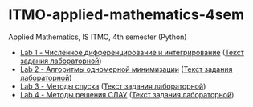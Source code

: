 # ITMO-applied-mathematics-4sem
Applied Mathematics, IS ITMO, 4th semester (Python)

- [Lab 1 - Численное дифференцирование и интегрирование](https://github.com/alinaiil/ITMO-applied-mathematics-4sem/blob/main/lab1/lab1.ipynb) ([Текст задания лабораторной](https://github.com/alinaiil/ITMO-applied-mathematics-4sem/blob/main/lab1/Lab1.pdf))
- [Lab 2 - Алгоритмы одномерной минимизации](https://github.com/alinaiil/ITMO-applied-mathematics-4sem/blob/main/lab1/lab2.ipynb) ([Текст задания лабораторной](https://github.com/alinaiil/ITMO-applied-mathematics-4sem/blob/main/lab2/Lab2.pdf))
- [Lab 3 - Методы спуска](https://github.com/alinaiil/ITMO-applied-mathematics-4sem/blob/main/lab1/lab3.ipynb) ([Текст задания лабораторной](https://github.com/alinaiil/ITMO-applied-mathematics-4sem/blob/main/lab3/Lab3.pdf))
- [Lab 4 - Методы решения СЛАУ](https://github.com/alinaiil/ITMO-applied-mathematics-4sem/blob/main/lab1/lab4.ipynb) ([Текст задания лабораторной](https://github.com/alinaiil/ITMO-applied-mathematics-4sem/blob/main/lab4/Lab4.pdf))
